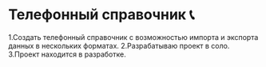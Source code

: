 # Телефонный справочник 📞
1.Создать телефонный справочник с возможностью импорта и экспорта данных в нескольких форматах.
2.Разрабатываю проект в соло.
3.Проект находится в разработке.
